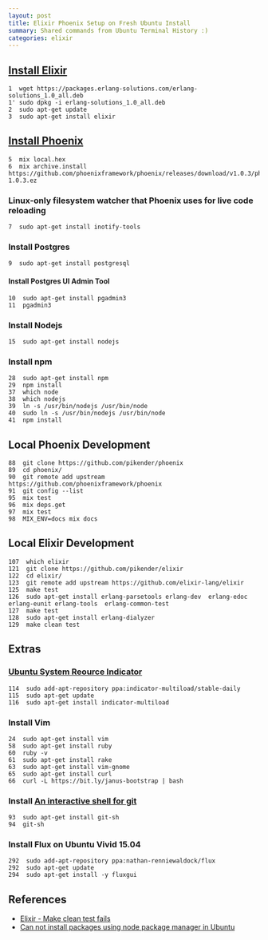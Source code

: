 ```yaml
---
layout: post
title: Elixir Phoenix Setup on Fresh Ubuntu Install
summary: Shared commands from Ubuntu Terminal History :)
categories: elixir
---
```


## [Install Elixir](http://elixir-lang.org/install.html#unix-and-unix-like)
    1  wget https://packages.erlang-solutions.com/erlang-solutions_1.0_all.deb
    1' sudo dpkg -i erlang-solutions_1.0_all.deb
    2  sudo apt-get update
    3  sudo apt-get install elixir

## [Install Phoenix](http://www.phoenixframework.org/docs/installation)
    5  mix local.hex
    6  mix archive.install https://github.com/phoenixframework/phoenix/releases/download/v1.0.3/phoenix_new-1.0.3.ez

### Linux-only filesystem watcher that Phoenix uses for live code reloading
    7  sudo apt-get install inotify-tools

### Install Postgres
    9  sudo apt-get install postgresql

#### Install Postgres UI Admin Tool
    10  sudo apt-get install pgadmin3
    11  pgadmin3

### Install Nodejs
    15  sudo apt-get install nodejs

### Install npm
    28  sudo apt-get install npm
    29  npm install
    37  which node
    38  which nodejs
    39  ln -s /usr/bin/nodejs /usr/bin/node
    40  sudo ln -s /usr/bin/nodejs /usr/bin/node
    41  npm install

## Local Phoenix Development
    88  git clone https://github.com/pikender/phoenix
    89  cd phoenix/
    90  git remote add upstream https://github.com/phoenixframework/phoenix
    91  git config --list
    95  mix test
    96  mix deps.get
    97  mix test
    98  MIX_ENV=docs mix docs

## Local Elixir Development
    107  which elixir
    121  git clone https://github.com/pikender/elixir
    122  cd elixir/
    123  git remote add upstream https://github.com/elixir-lang/elixir
    125  make test
    126  sudo apt-get install erlang-parsetools erlang-dev  erlang-edoc erlang-eunit erlang-tools  erlang-common-test
    127  make test
    128  sudo apt-get install erlang-dialyzer
    129  make clean test

## Extras

### [Ubuntu System Reource Indicator](http://www.noobslab.com/2012/02/install-indicator-multiload-in-ubuntu.html)
    114  sudo add-apt-repository ppa:indicator-multiload/stable-daily
    115  sudo apt-get update
    116  sudo apt-get install indicator-multiload

### Install Vim
    24  sudo apt-get install vim
    58  sudo apt-get install ruby
    60  ruby -v
    61  sudo apt-get install rake
    63  sudo apt-get install vim-gnome
    65  sudo apt-get install curl
    66  curl -L https://bit.ly/janus-bootstrap | bash

### Install [An interactive shell for git](https://github.com/thoughtbot/gitsh)
    93  sudo apt-get install git-sh
    94  git-sh

### Install Flux on Ubuntu Vivid 15.04
    292  sudo add-apt-repository ppa:nathan-renniewaldock/flux
    292  sudo apt-get update
    294  sudo apt-get install -y fluxgui


## References

- [Elixir - Make clean test fails](https://github.com/elixir-lang/elixir/issues/3035)
- [Can not install packages using node package manager in Ubuntu](http://stackoverflow.com/questions/21168141/can-not-install-packages-using-node-package-manager-in-ubuntu)
